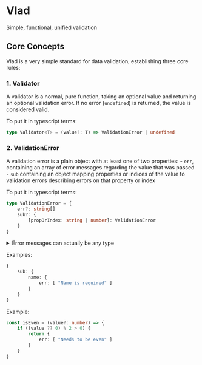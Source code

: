 # Vlad

Simple, functional, unified validation

## Core Concepts

Vlad is a very simple standard for data validation, establishing three core rules:

### 1. Validator

A validator is a normal, pure function, taking an optional value and returning an optional validation error. If no error (`undefined`) is returned, the value is considered valid.

To put it in typescript terms:
```ts
type Validator<T> = (value?: T) => ValidationError | undefined
```

### 2. ValidationError
A validation error is a plain object with at least one of two properties:
    - `err`, containing an array of error messages regarding the value that was passed
    - `sub` containing an object mapping properties or indices of the value to validation errors describing errors on that property or index

To put it in typescript terms:
```ts
type ValidationError = {
    err?: string[]
    sub?: {
        [propOrIndex: string | number]: ValidationError
    }
}
```

<details> 
  <summary>Error messages can actually be any type</summary>

  For introduction purposes, we assume that error messages are string. In the actual `vlad` code however, they can be whatever you want, so
  the actual types are.

  ```ts
  type Validator<T, E> = (value?: T) => ValidationError<E> | undefined
  
  type ValidationError<E> = {
      err?: E[]
      sub?: {
          [propOrIndex: string | number]: ValidationError<E>
      }
  }
  ```
</details>

Examples:

```ts
{
    sub: {
        name: {
            err: [ "Name is required" ]
        }
    }
}
```

Example:
```ts
const isEven = (value?: number) => {
    if ((value ?? 0) % 2 > 0) {
        return {
            err: [ "Needs to be even" ]
        }
    }
}
```
